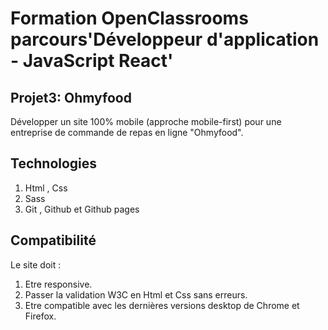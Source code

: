 # Formation OpenClassrooms parcours'Développeur d'application - JavaScript React'

## Projet3: Ohmyfood
Développer un site 100% mobile (approche mobile-first) pour une entreprise de commande de repas en ligne "Ohmyfood". 

## Technologies 
1. Html , Css
2. Sass
3. Git , Github et Github pages

## Compatibilité 
Le site doit :
1. Etre responsive.
2. Passer la validation W3C en Html et Css sans erreurs.
3. Etre compatible avec les dernières versions desktop de Chrome et Firefox.
